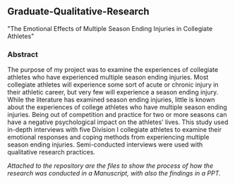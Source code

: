 ## Graduate-Qualitative-Research
"The Emotional Effects of Multiple Season Ending Injuries in Collegiate Athletes"

### Abstract
The purpose of my project was to examine the experiences of collegiate athletes who have experienced multiple season ending injuries.  Most collegiate athletes will experience some sort of acute or chronic injury in their athletic career, but very few will experience a season ending injury.  While the literature has examined season ending injuries, little is known about the experiences of college athletes who have multiple season ending injuries.  Being out of competition and practice for two or more seasons can have a negative psychological impact on the athletes’ lives.  This study used in-depth interviews with five Division I collegiate athletes to examine their emotional responses and coping methods from experiencing multiple season ending injuries. Semi-conducted interviews were used with qualitative research practices.

*Attached to the repository are the files to show the process of how the research was conducted in a Manuscript, with also the findings in a PPT.* 
